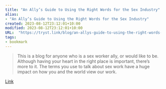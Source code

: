 ```yaml
---
title: "An Ally’s Guide to Using the Right Words for the Sex Industry"
alias:
- "An Ally’s Guide to Using the Right Words for the Sex Industry"
created: 2023-08-12T23:12:01+10:00
modified: 2023-08-12T23:12:01+10:00
URL:  "https://tryst.link/blog/an-allys-guide-to-using-the-right-words-for-the-sex-industry/"
tags:
- bookmark
---
```


> This is a blog for anyone who is a sex worker ally, or would like to be. Although having your heart in the right place is important, there’s more to it. The terms you use to talk about sex work have a huge impact on how you and the world view our work.

[Link](https://tryst.link/blog/an-allys-guide-to-using-the-right-words-for-the-sex-industry/)

